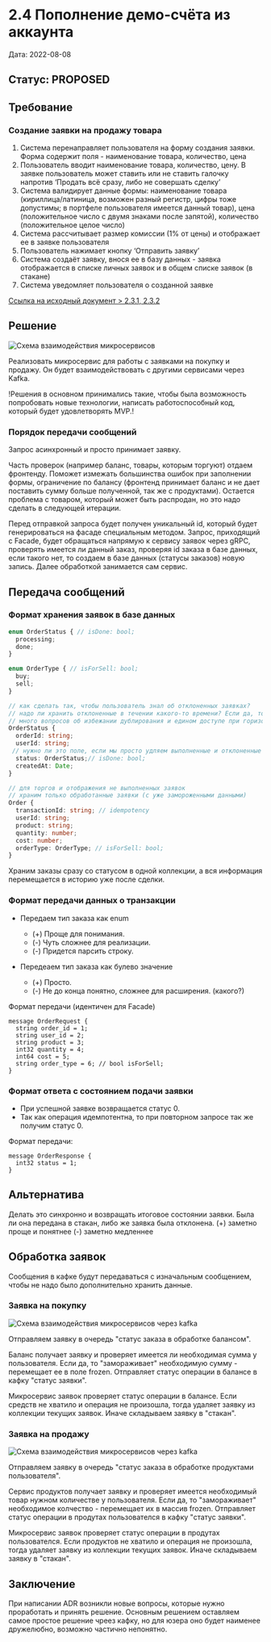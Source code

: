 # 2.4 Пополнение демо-счёта из аккаунта

Дата: 2022-08-08

## Статус: PROPOSED

## Требование

### Создание заявки на продажу товара
1. Система перенаправляет пользователя на форму создания заявки. Форма содержит поля - наименование товара, количество, цена
2. Пользователь вводит наименование товара, количество, цену. В заявке пользователь может ставить или не ставить галочку напротив ‘Продать всё сразу, либо не совершать сделку’
3. Система валидирует данные формы: наименование товара (кириллица/латиница, возможен разный регистр, цифры тоже допустимы; в портфеле пользователя имеется данный товар),  цена (положительное число с двумя знаками после запятой), количество (положительное целое число)
4. Система рассчитывает размер комиссии (1% от цены) и отображает ее в заявке пользователя
5. Пользователь нажимает кнопку ‘Отправить заявку’
6. Система создаёт заявку, внося ее в базу данных - заявка отображается в списке личных заявок и в общем списке заявок (в стакане) 
7. Система уведомляет пользователя о созданной заявке

[Ссылка на исходный документ > 2.3.1, 2.3.2](https://docs.google.com/document/d/1HwW4-Q8kIadQPA3vRosXDwSpWbfjIRJMwdgL5OhvnXY/edit#bookmark=id.j5hh0iuxkkrt)

## Решение

![Схема взаимодействия микросервисов](./img/order-scheme.png)

Реализовать микросервис для работы с заявками на покупку и продажу. Он будет взаимодействовать с другими сервисами через Kafka.

!Решения в основном принимались такие, чтобы была возможность попробовать новые технологии, написать работоспособный код, который будет удовлетворять MVP.!

### Порядок передачи сообщений

Запрос асинхронный и просто принимает заявку.

Часть проверок (например баланс, товары, которым торгуют) отдаем фронтенду. Поможет измежать большинства ошибок при заполнении формы, ограничение по балансу (фронтенд принимает баланс и не дает поставить сумму больше полученной, так же с продуктами). Остается проблема с товаром, который может быть распродан, но это надо сделать в следующей итерации.

Перед отправкой запроса будет получен уникальный id, который будет генерироваться на фасаде специальным методом.
Запрос, приходящий с Facade, будет обращаться напрямую к сервису заявок через gRPC, проверять имеется ли данный заказ, проверяя id заказа в базе данных, если такого нет, то создаем в базе данных (статусы заказов) новую запись. Далее обработкой занимается сам сервис.

## Передача сообщений

### Формат хранения заявок в базе данных

```ts
enum OrderStatus { // isDone: bool; 
  processing;
  done;
}

enum OrderType { // isForSell: bool;
  buy;
  sell;
}

// как сделать так, чтобы пользователь знал об отклоненных заявках?
// надо ли хранить отклоненные в течении какого-то времени? Если да, то где хранить информацию о нем? Сразу в том же месте?
// много вопросов об избежании дублирования и едином доступе при горизонтальном масштабировании, не создавя для этого отдельный сервис
OrderStatus {
  orderId: string;
  userId: string;
 // нужно ли это поле, если мы просто удляем выполненные и отклоненные заказы из этого списка?
  status: OrderStatus;// isDone: bool; 
  createdAt: Date;
}

// для торгов и отображения не выполненных заявок
// храним только обработанные заявки (с уже замороженными данными)
Order {
  transactionId: string; // idempotency
  userId: string;
  product: string;
  quantity: number;
  cost: number;
  orderType: OrderType; // isForSell: bool;
}
```

Храним заказы сразу со статусом в одной коллекции, а вся информация перемещается в историю уже после сделки.

### Формат передачи данных о транзакции

- Передаем тип заказа как enum
  + (+) Проще для понимания.
  + (-) Чуть сложнее для реализации. 
  + (-) Придется парсить строку.

- Передеаем тип заказа как булево значение
  + (+) Просто.
  + (-) Не до конца понятно, сложнее для расширения. (какого?)

Формат передачи (идентичен для Facade)
```proto3
message OrderRequest {
  string order_id = 1;
  string user_id = 2;
  string product = 3;
  int32 quantity = 4;
  int64 cost = 5;
  string order_type = 6; // bool isForSell;
}
```

### Формат ответа с состоянием подачи заявки
- При успешной заявке возвращается статус 0.
- Так как операция идемпотентна, то при повторном запросе так же получим статус 0.

Формат передачи:
```proto3
message OrderResponse {
  int32 status = 1;
}
```

## Альтернатива

Делать это синхронно и возвращать итоговое состоянии заявки. Была ли она передана в стакан, либо же заявка была отклонена.
(+) заметно проще и понятнее
(-) заметно медленнее

## Обработка заявок

Сообщения в кафке будут передаваться с изначальным сообщением, чтобы не надо было дополнительно хранить данные.

### Заявка на покупку

![Схема взаимодействия микросервисов через kafka](./img/order-balance-kafka.png)

Отправляем заявку в очередь "статус заказа в обработке балансом".

Баланс получает заявку и проверяет имеется ли необходимая сумма у пользователя.
Если да, то "замораживает" необходимую сумму - перемещает ее в поле frozen.
Отправляет статус операции в балансе в кафку "статус заявки".

Микросервис заявок проверяет статус операции в балансе. Если средств не хватило и операция не произошла, тогда удаляет заявку из коллекции текущих заявок.
Иначе складываем заявку в "стакан".

### Заявка на продажу

![Схема взаимодействия микросервисов через kafka](./img/order-products-kafka.png)

Отправляем заявку в очередь "статус заказа в обработке продуктами пользователя".

Сервис продуктов получает заявку и проверяет имеется необходимый товар нужном количестве у пользователя.
Если да, то "замораживает" необходимое колчество - перемещает их в массив frozen.
Отправляет статус операции в продутах пользователся в кафку "статус заявки".

Микросервис заявок проверяет статус операции в продутах пользователся. Если продуктов не хватило и операция не произошла, тогда удаляет заявку из коллекции текущих заявок.
Иначе складываем заявку в "стакан".

## Заключение

При написании ADR возникли новые вопросы, которые нужно проработать и принять решение. Основным решением оставляем самое простое решение чреез кафку, но для юзера оно будет наименее дружелюбно, возможно частично непонятно.